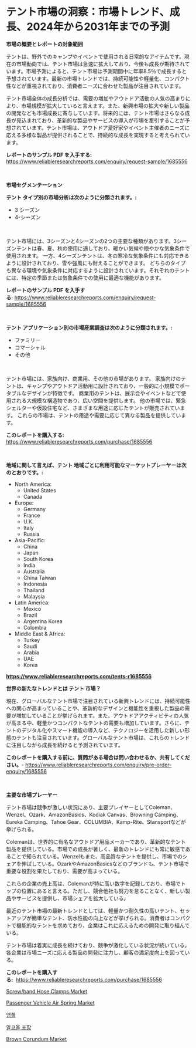 <p><h1>テント市場の洞察：市場トレンド、成長、2024年から2031年までの予測</h1></p><p><strong>市場の概要とレポートの対象範囲</strong></p>
<p><p>テントは、野外でのキャンプやイベントで使用される日常的なアイテムです。現在の市場動向では、テント市場は急速に拡大しており、今後も成長が期待されています。市場予測によると、テント市場は予測期間中に年率8.5％で成長すると予想されています。最新の市場トレンドでは、持続可能性や軽量化、コンパクト性などが重視されており、消費者ニーズに合わせた製品が注目されています。</p><p>テント市場全体の成長分析では、需要の増加やアウトドア活動の人気の高まりにより、市場規模が拡大していると言えます。また、新興市場の拡大や新しい製品の開発なども市場成長に寄与しています。将来的には、テント市場はさらなる成長が見込まれており、革新的な製品やサービスの導入が市場を牽引することが予想されています。テント市場は、アウトドア愛好家やイベント主催者のニーズに応える多様な製品が提供されることで、持続的な成長を実現すると考えられています。</p></p>
<p><strong>レポートのサンプル PDF を入手する:</strong> <a href="https://www.reliableresearchreports.com/enquiry/request-sample/1685556">https://www.reliableresearchreports.com/enquiry/request-sample/1685556</a></p>
<p>&nbsp;</p>
<p><strong>市場セグメンテーション</strong></p>
<p><strong>テント タイプ別の市場分析は次のように分類されます。:</strong></p>
<p><ul><li>3 シーズン</li><li>4-シーズン</li></ul></p>
<p>&nbsp;</p>
<p><p>テント市場には、3シーズンと4シーズンの2つの主要な種類があります。3シーズンテントは春、夏、秋の使用に適しており、暖かい気候や穏やかな気象条件で使用されます。 一方、4シーズンテントは、冬の寒冷な気象条件にも対応できるように設計されており、雪や強風にも耐えることができます。 どちらのタイプも異なる環境や気象条件に対応するように設計されています。それぞれのテントには、特定の季節または気象条件での使用に最適な機能があります。</p></p>
<p><strong>レポートのサンプル PDF を入手する:</strong>&nbsp;<a href="https://www.reliableresearchreports.com/enquiry/request-sample/1685556">https://www.reliableresearchreports.com/enquiry/request-sample/1685556</a></p>
<p>&nbsp;</p>
<p><strong> テント アプリケーション別の市場産業調査は次のように分類されます。:</strong></p>
<p><ul><li>ファミリー</li><li>コマーシャル</li><li>その他</li></ul></p>
<p>&nbsp;</p>
<p><p>テント市場には、家族向け、商業用、その他の市場があります。 家族向けのテントは、キャンプやアウトドア活動用に設計されており、一般的に小規模でポータブルなデザインが特徴です。 商業用のテントは、展示会やイベントなどで使用される大規模な構造物であり、広い空間を提供します。 他の市場では、緊急シェルターや仮設住宅など、さまざまな用途に応じたテントが販売されています。 これらの市場は、テントの用途や需要に応じて異なる製品を提供しています。</p></p>
<p><strong>このレポートを購入する:</strong>&nbsp; <a href="https://www.reliableresearchreports.com/purchase/1685556">https://www.reliableresearchreports.com/purchase/1685556</a></p>
<p>&nbsp;</p>
<p><strong>地域に関して言えば、テント 地域ごとに利用可能なマーケットプレーヤーは次のとおりです。:</strong></p>
<p><ul>
    <li>
        North America:
        <ul>
            <li>United States</li>
            <li>Canada</li>
        </ul>
    </li>
    <li>
        Europe:
        <ul>
            <li>Germany</li>
            <li>France</li>
            <li>U.K.</li>
            <li>Italy</li>
            <li>Russia</li>
        </ul>
    </li>
    <li>
        Asia-Pacific:
        <ul>
            <li>China</li>
            <li>Japan</li>
            <li>South Korea</li>
            <li>India</li>
            <li>Australia</li>
            <li>China Taiwan</li>
            <li>Indonesia</li>
            <li>Thailand</li>
            <li>Malaysia</li>
        </ul>
    </li>
    <li>
        Latin America:
        <ul>
            <li>Mexico</li>
            <li>Brazil</li>
            <li>Argentina Korea</li>
            <li>Colombia</li>
        </ul>
    </li>
    <li>
        Middle East & Africa:
        <ul>
            <li>Turkey</li>
            <li>Saudi</li>
            <li>Arabia</li>
            <li>UAE</li>
            <li>Korea</li>
        </ul>
    </li>
    </ul></p>
<p><strong><a href="https://www.reliableresearchreports.com/tents-r1685556">https://www.reliableresearchreports.com/tents-r1685556</a></strong>&nbsp;</p>
<p><strong>世界の新たなトレンドとは テント 市場？</strong></p>
<p><p>現在、グローバルなテント市場で注目されている新興トレンドには、持続可能性への関心が高まっていることや、革新的なデザインと機能性を重視した製品の需要が増加していることが挙げられます。また、アウトドアアクティビティの人気が高まる中、軽量かつコンパクトなテントの需要も増加しています。さらに、テントのデジタル化やスマート機能の導入など、テクノロジーを活用した新しい形態のテントも注目されています。グローバルなテント市場は、これらのトレンドに注目しながら成長を続けると予測されています。</p></p>
<p><strong>このレポートを購入する前に、質問がある場合は問い合わせるか、共有してください。</strong>- <a href="https://www.reliableresearchreports.com/enquiry/pre-order-enquiry/1685556">https://www.reliableresearchreports.com/enquiry/pre-order-enquiry/1685556</a></p>
<p>&nbsp;</p>
<p><strong>主要な市場プレーヤー</strong></p>
<p><p>テント市場は競争が激しい状況にあり、主要プレイヤーとしてColeman、Wenzel、Ozark、AmazonBasics、Kodiak Canvas、Browning Camping、Eureka Camping、Tahoe Gear、COLUMBIA、Kamp-Rite、Stansportなどが挙げられる。</p><p>Colemanは、世界的に有名なアウトドア用品メーカーであり、革新的なテント製品を提供している。市場での成長が著しく、最新のトレンドにも常に敏感であることで知られている。Wenzelもまた、高品質なテントを提供し、市場でのシェアを伸ばしている。OzarkやAmazonBasicsなどのブランドも、テント市場で重要な役割を果たしており、需要が高まっている。</p><p>これらの企業の売上高は、Colemanが特に高い数字を記録しており、市場でトップの位置にあると言える。ただし、競合他社も努力を怠ることなく、新しい製品やサービスを提供し、市場シェアを拡大している。</p><p>最近のテント市場の最新トレンドとしては、軽量かつ耐久性の高いテント、セットアップが簡単なテント、防水性能の向上などが挙げられる。消費者はコンパクトで機能的なテントを求めており、企業はこれに応えるための開発に取り組んでいる。</p><p>テント市場は着実に成長を続けており、競争が激化している状況が続いている。各企業は市場ニーズに応える製品の開発に注力し、顧客の満足度向上を図っている。</p></p>
<p><strong>このレポートを購入する:</strong>&nbsp;&nbsp;<a href="https://www.reliableresearchreports.com/purchase/1685556">https://www.reliableresearchreports.com/purchase/1685556</a></p>
<p><p><a href="https://github.com/changoleonlaverguenzanoexiste/Market-Research-Report-List-3/blob/main/screwband-hose-clamps-market.md">Screw/band Hose Clamps Market</a></p><p><a href="https://github.com/tamvrosiya/Market-Research-Report-List-4/blob/main/passenger-vehicle-air-spring-market.md">Passenger Vehicle Air Spring Market</a></p><p><a href="https://github.com/hzumrdvas204296/Market-Research-Report-List-1/blob/main/674925836298.md">앰플</a></p><p><a href="https://github.com/solomonbode85/Market-Research-Report-List-1/blob/main/975017236297.md">알코올 포장</a></p><p><a href="https://issuu.com/reportprime-2/docs/brown-corundum-market-size-2030.pptx">Brown Corundum Market</a></p></p>